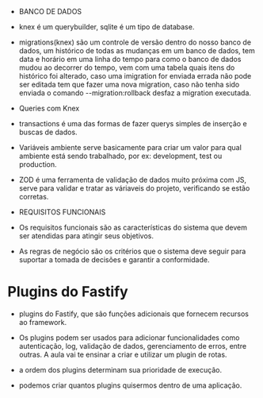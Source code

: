 
* BANCO DE DADOS

- knex é um querybuilder, sqlite é um tipo de database.

- migrations(knex) são um controle de versão dentro do nosso banco de dados, um histórico de todas as mudanças em um banco de dados, tem data e horário em uma linha do tempo para como o banco de dados mudou ao decorrer do tempo, vem com uma tabela quais itens do histórico foi alterado, caso uma imigration for enviada errada não pode ser editada tem que fazer uma nova migration, caso não tenha sido enviada o comando --migration:rollback desfaz a migration executada.

* Queries com Knex

- transactions é uma das formas de fazer querys simples de inserção e buscas de dados.

- Variáveis ambiente serve basicamente para criar um valor para qual ambiente está sendo trabalhado, por ex: development, test ou production.

- ZOD é uma ferramenta de validação de dados muito próxima com JS, serve para validar e tratar as váriaveis do projeto, verificando se estão corretas.


* REQUISITOS FUNCIONAIS

- Os requisitos funcionais são as características do sistema que devem ser atendidas para atingir seus objetivos.

- As regras de negócio são os critérios que o sistema deve seguir para suportar a tomada de decisões e garantir a conformidade.

# Plugins do Fastify

- plugins do Fastify, que são funções adicionais que fornecem recursos ao framework.

- Os plugins podem ser usados para adicionar funcionalidades como autenticação, log, validação de dados, gerenciamento de erros, entre outras. A aula vai te ensinar a criar e utilizar um plugin de rotas.

- a ordem dos plugins determinam sua prioridade de execução.

- podemos criar quantos plugins quisermos dentro de uma aplicação.
